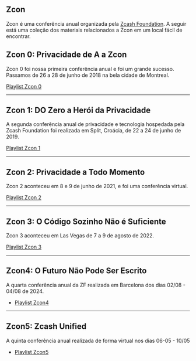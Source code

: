 ## Zcon

Zcon é uma conferência anual organizada pela [Zcash Foundation](https://zfnd.org/). A seguir está uma coleção dos materiais relacionados a Zcon em um local fácil de encontrar.

## Zcon 0: Privacidade de A a Zcon

Zcon 0 foi nossa primeira conferência anual e foi um grande sucesso. Passamos de 26 a 28 de junho de 2018 na bela cidade de Montreal.

[Playlist Zcon 0](https://www.youtube.com/playlist?list=PL40dyJ0UYTLK507afWUMgzUYeh-i4qQWS)

---

## Zcon 1: DO Zero a Herói da Privacidade

A segunda conferência anual de privacidade e tecnologia hospedada pela Zcash Foundation foi realizada em Split, Croácia, de 22 a 24 de junho de 2019.

[Playlist Zcon 1](https://www.youtube.com/playlist?list=PL40dyJ0UYTLLjPZaKjdhMoCNanb77_Ztj)

---

## Zcon 2: Privacidade a Todo Momento

Zcon 2 aconteceu em 8 e 9 de junho de 2021, e foi uma conferência virtual.

[Playlist Zcon 2](https://www.youtube.com/playlist?list=PL40dyJ0UYTLLa68H9ibpiSZqeevqKizg4)

---

## Zcon 3: O Código Sozinho Não é Suficiente

Zcon 3 aconteceu em Las Vegas de 7 a 9 de agosto de 2022.

[Playlist Zcon 3](https://www.youtube.com/playlist?list=PL40dyJ0UYTLJm-Cl7ez3UXp8R4IuUNDfb)

---

## Zcon4: O Futuro Não Pode Ser Escrito

A quarta conferência anual da ZF realizada em Barcelona dos dias 02/08 - 04/08 de 2024.

- [Playlist Zcon4](https://www.youtube.com/watch?v=I5h6Y_5XSJA&list=PL40dyJ0UYTLII7oQRQmNOFf0d2iKT35tL&pp=iAQB)

---

## Zcon5: Zcash Unified

A quinta conferência anual realizada de forma virtual nos dias 06-05 - 10/05

- [Playlist Zcon5](https://www.youtube.com/watch?v=_uHqxAVddKQ&list=PL40dyJ0UYTLJ41e2uSOJItvbW1YVR49aR)
